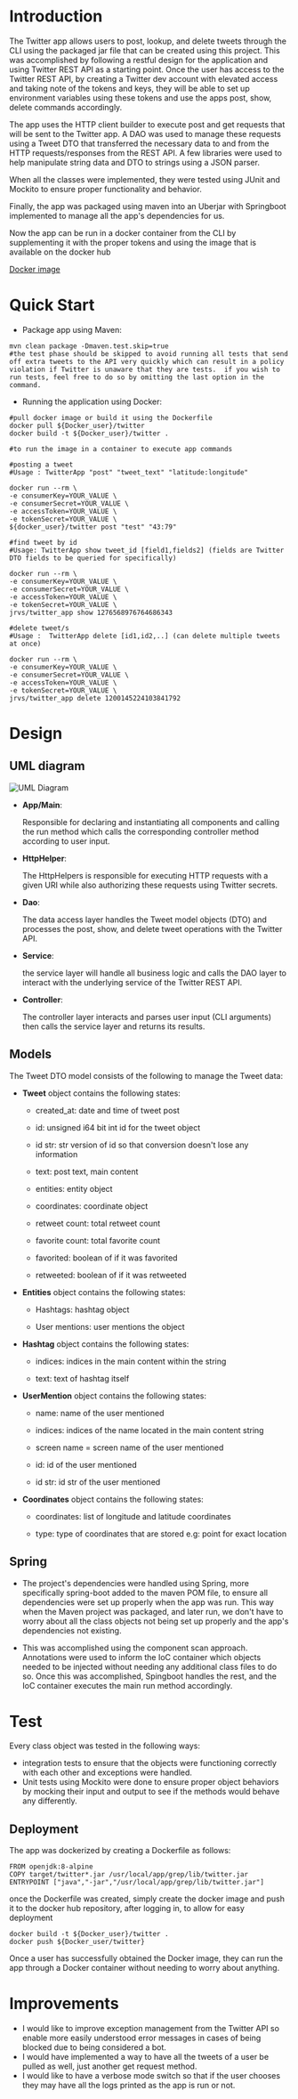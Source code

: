 # Introduction
The Twitter app allows users to post, lookup, and delete tweets through the CLI using the packaged jar file that can be created using this project.  This was accomplished by following a restful design for the application and using Twitter REST API as a starting point.  Once the user has access to the Twitter REST API, by creating a Twitter dev account with elevated access and taking note of the tokens and keys, they will be able to set up environment variables using these tokens and use the apps post, show, delete commands accordingly. 

The app uses the HTTP client builder to execute post and get requests that will be sent to the Twitter app.  A DAO was used to manage these requests using a Tweet DTO that transferred the necessary data to and from the HTTP requests/responses from the REST API.  A few libraries were used to help manipulate string data and DTO to strings using a JSON parser. 

When all the classes were implemented, they were tested using JUnit and Mockito to ensure proper functionality and behavior.

Finally, the app was packaged using maven into an Uberjar with Springboot implemented to manage all the app's dependencies for us. 

Now the app can be run in a docker container from the CLI by supplementing it with the proper tokens and using the image that is available on the docker hub

[Docker image](https://hub.docker.com/repository/docker/apivato21/twitter)

# Quick Start
- Package app using Maven:
```
mvn clean package -Dmaven.test.skip=true
#the test phase should be skipped to avoid running all tests that send off extra tweets to the API very quickly which can result in a policy violation if Twitter is unaware that they are tests.  if you wish to run tests, feel free to do so by omitting the last option in the command.
```
- Running the application using Docker:
```
#pull docker image or build it using the Dockerfile
docker pull ${Docker_user}/twitter
docker build -t ${Docker_user}/twitter .

#to run the image in a container to execute app commands

#posting a tweet
#Usage : TwitterApp "post" "tweet_text" "latitude:longitude"

docker run --rm \
-e consumerKey=YOUR_VALUE \
-e consumerSecret=YOUR_VALUE \
-e accessToken=YOUR_VALUE \
-e tokenSecret=YOUR_VALUE \
${docker_user}/twitter post "test" "43:79"

#find tweet by id
#Usage: TwitterApp show tweet_id [field1,fields2] (fields are Twitter DTO fields to be queried for specifically)

docker run --rm \
-e consumerKey=YOUR_VALUE \
-e consumerSecret=YOUR_VALUE \
-e accessToken=YOUR_VALUE \
-e tokenSecret=YOUR_VALUE \
jrvs/twitter_app show 1276568976764686343

#delete tweet/s
#Usage :  TwitterApp delete [id1,id2,..] (can delete multiple tweets at once)

docker run --rm \
-e consumerKey=YOUR_VALUE \
-e consumerSecret=YOUR_VALUE \
-e accessToken=YOUR_VALUE \
-e tokenSecret=YOUR_VALUE \
jrvs/twitter_app delete 1200145224103841792
```

# Design
## UML diagram
![UML Diagram](assets/TwitterUml.drawio.png)

- **App/Main**:

    Responsible for declaring and instantiating all components and calling the run method which calls the corresponding controller method according to user input.   

- **HttpHelper**:

    The HttpHelpers is responsible for executing HTTP requests with a given URI while also authorizing these requests using Twitter secrets.

- **Dao**:

    The data access layer handles the Tweet model objects (DTO) and processes the post, show, and delete tweet operations with the Twitter API.

- **Service**:

    the service layer will handle all business logic and calls the DAO layer to interact with the underlying service of the Twitter REST API.

- **Controller**:

    The controller layer interacts and parses user input (CLI arguments) then calls the service layer and returns its results.

## Models
The Tweet DTO model consists of the following to manage the Tweet data:

- **Tweet** object contains the following states:

    - created_at: date and time of tweet post

    - id: unsigned i64 bit int id for the tweet object

    - id str: str version of id so that conversion doesn't lose any information

    - text: post text, main content 

    - entities: entity object 

    - coordinates: coordinate object

    - retweet count: total retweet count

    - favorite count: total favorite count

    - favorited: boolean of if it was favorited

    - retweeted: boolean of if it was retweeted

- **Entities** object contains the following states:

    - Hashtags: hashtag object

    - User mentions:  user mentions the object

- **Hashtag** object contains the following states:

    - indices:  indices in the main content within the string

    - text: text of hashtag itself

- **UserMention** object contains the following states:

    - name: name of the user mentioned

    - indices: indices of the name located in the main content string

    - screen name = screen name of the user mentioned

    - id: id of the user mentioned

    - id str:  id str of the user mentioned

- **Coordinates** object contains the following states:

    - coordinates: list of longitude and latitude coordinates

    - type: type of coordinates that are stored e.g: point for exact location

## Spring
- The project's dependencies were handled using Spring, more specifically spring-boot added to the maven POM file, to ensure all dependencies were set up properly when the app was run.  This way when the Maven project was packaged, and later run, we don't have to worry about all the class objects not being set up properly and the app's dependencies not existing.

- This was accomplished using the component scan approach.  Annotations were used to inform the IoC container which objects needed to be injected without needing any additional class files to do so.  Once this was accomplished, Spingboot handles the rest, and the IoC container executes the main run method accordingly.

# Test
Every class object was tested in the following ways:
- integration tests to ensure that the objects were functioning correctly with each other and exceptions were handled.
- Unit tests using Mockito were done to ensure proper object behaviors by mocking their input and output to see if the methods would behave any differently.

## Deployment
The app was dockerized by creating a Dockerfile as follows:
```
FROM openjdk:8-alpine
COPY target/twitter*.jar /usr/local/app/grep/lib/twitter.jar
ENTRYPOINT ["java","-jar","/usr/local/app/grep/lib/twitter.jar"]
```
once the Dockerfile was created, simply create the docker image and push it to the docker hub repository, after logging in, to allow for easy deployment
```
docker build -t ${Docker_user}/twitter .
docker push ${Docker_user/twitter}
```
Once a user has successfully obtained the Docker image, they can run the app through a Docker container without needing to worry about anything.

# Improvements
- I would like to improve exception management from the Twitter API so enable more easily understood error messages in cases of being blocked due to being considered a bot.
- I would have implemented a way to have all the tweets of a user be pulled as well, just another get request method.
- I would like to have a verbose mode switch so that if the user chooses they may have all the logs printed as the app is run or not.
